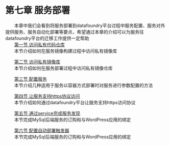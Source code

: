 # 第七章 服务部署
　　本章中我们会看到将服务部署到datafoundry平台过程中服务配置、服务对外提供服务、服务自动化部署等要点，希望通过本章的介绍可以为服务往datafoundry平台的迁移工作提供一定帮助   
 　　[第一节 访问私有代码仓库](service_deployment/access_private_code_repos.md)  
　　本节介绍如何在服务镜像构建过程中访问私有镜像库 
    
　　[第二节 访问私有镜像库](service_deployment/access_private_image_registry.md)   
　　本节介绍如何在服务部署过程中访问私有镜像仓库  

　　[第三节 配置服务](service_deployment/config_service.md)   
　　本节介绍几种适用于服务以容器方式部署时对服务进行参数配置的方法 
    
　　[第四节 让服务支持https协议访问](service_deployment/router_configuration.md)   
　　本节介绍如何通过datafoundry平台让服务支持https访问协议   
    
　　[第五节 通过service完成服务发现](service_deployment/service_discovery.md)   
　　本节完成MySql后端服务的订购和与WordPress应用的绑定   
    
　　[第六节 配置自动部署触发器](service_deployment/config_deploy_trigger.md)   
　　本节完成MySql后端服务的订购和与WordPress应用的绑定     